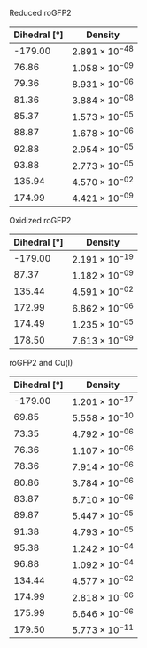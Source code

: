 Reduced roGFP2

| Dihedral [°] | Density |
|-----------|-----------|
| -179.00 | $2.891 \times 10^{-48}$ |
| 76.86 | $1.058 \times 10^{-09}$ |
| 79.36 | $8.931 \times 10^{-06}$ |
| 81.36 | $3.884 \times 10^{-08}$ |
| 85.37 | $1.573 \times 10^{-05}$ |
| 88.87 | $1.678 \times 10^{-06}$ |
| 92.88 | $2.954 \times 10^{-05}$ |
| 93.88 | $2.773 \times 10^{-05}$ |
| 135.94 | $4.570 \times 10^{-02}$ |
| 174.99 | $4.421 \times 10^{-09}$ |

Oxidized roGFP2

| Dihedral [°] | Density |
|-----------|-----------|
| -179.00 | $2.191 \times 10^{-19}$ |
| 87.37 | $1.182 \times 10^{-09}$ |
| 135.44 | $4.591 \times 10^{-02}$ |
| 172.99 | $6.862 \times 10^{-06}$ |
| 174.49 | $1.235 \times 10^{-05}$ |
| 178.50 | $7.613 \times 10^{-09}$ |

roGFP2 and Cu(I)

| Dihedral [°] | Density |
|-----------|-----------|
| -179.00 | $1.201 \times 10^{-17}$ |
| 69.85 | $5.558 \times 10^{-10}$ |
| 73.35 | $4.792 \times 10^{-06}$ |
| 76.36 | $1.107 \times 10^{-06}$ |
| 78.36 | $7.914 \times 10^{-06}$ |
| 80.86 | $3.784 \times 10^{-06}$ |
| 83.87 | $6.710 \times 10^{-06}$ |
| 89.87 | $5.447 \times 10^{-05}$ |
| 91.38 | $4.793 \times 10^{-05}$ |
| 95.38 | $1.242 \times 10^{-04}$ |
| 96.88 | $1.092 \times 10^{-04}$ |
| 134.44 | $4.577 \times 10^{-02}$ |
| 174.99 | $2.818 \times 10^{-06}$ |
| 175.99 | $6.646 \times 10^{-06}$ |
| 179.50 | $5.773 \times 10^{-11}$ |
